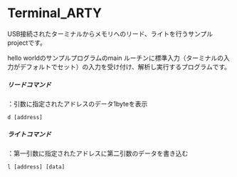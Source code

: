 # Terminal_ARTY
USB接続されたターミナルからメモリへのリード、ライトを行うサンプルprojectです。

hello worldのサンプルプログラムのmain ルーチンに標準入力（ターミナルの入力がデフォルトでセット）の入力を受け付け、解析し実行するプログラムです。

##### リードコマンド

：引数に指定されたアドレスのデータ1byteを表示

```
d [address] 
```

##### ライトコマンド

：第一引数に指定されたアドレスに第二引数のデータを書き込む

```
l [address] [data]
```

